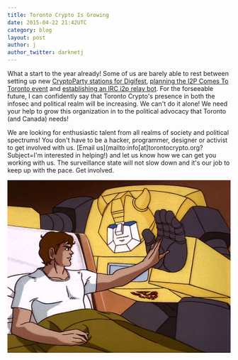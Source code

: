 ```yaml
---
title: Toronto Crypto Is Growing
date: 2015-04-22 21:42UTC
category: blog
layout: post
author: j
author_twitter: darknetj
---
```


What a start to the year already! Some of us are barely able to rest between
setting up new [CryptoParty stations for Digifest](blog/2015/03/21/cryptoparty-at-digifest.html), [planning the I2P Comes To
Toronto event](blog/2014/12/27/i2p-meetup-and-cta.html) and [establishing an IRC i2p relay bot](https://github.com/torontocrypto/borgil).
For the forseeable future, I can confidently say that Toronto Crypto's presence in both the infosec and
political realm will be increasing. We can't do it alone! We need your help to
grow this organization in to the political advocacy that Toronto (and Canada) needs!

We are looking for enthusiastic talent from all realms of society and political
spectrums! You don't have to be a hacker, programmer, designer or activist to
get involved with us. [Email us](mailto:info[at]torontocrypto.org?Subject=I'm interested in helping!) and let us know how we can get you working with us. The surveillance state will not slow down and it's our job to keep up with
the pace. Get involved.

![Get you some!](img/bumblefart.jpg)
